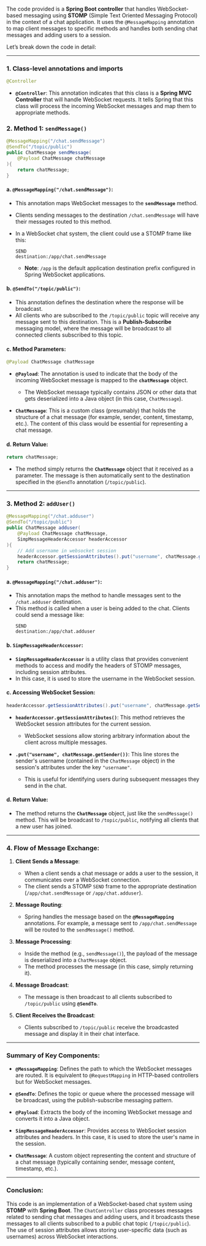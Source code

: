 The code provided is a **Spring Boot controller** that handles WebSocket-based messaging using **STOMP** (Simple Text Oriented Messaging Protocol) in the context of a chat application. It uses the `@MessageMapping` annotation to map client messages to specific methods and handles both sending chat messages and adding users to a session.

Let’s break down the code in detail:

---

### 1. **Class-level annotations and imports**

```java
@Controller
```

- **`@Controller`**: This annotation indicates that this class is a **Spring MVC Controller** that will handle WebSocket requests. It tells Spring that this class will process the incoming WebSocket messages and map them to appropriate methods.

### 2. **Method 1: `sendMessage()`**

```java
@MessageMapping("/chat.sendMessage")
@SendTo("/topic/public")
public ChatMessage sendMessage(
    @Payload ChatMessage chatMessage
){
    return chatMessage;
}
```

#### a. **`@MessageMapping("/chat.sendMessage")`**:
- This annotation maps WebSocket messages to the **`sendMessage`** method.
- Clients sending messages to the destination `/chat.sendMessage` will have their messages routed to this method. 
- In a WebSocket chat system, the client could use a STOMP frame like this:
  ```
  SEND
  destination:/app/chat.sendMessage
  ```

  - **Note**: `/app` is the default application destination prefix configured in Spring WebSocket applications.

#### b. **`@SendTo("/topic/public")`**:
- This annotation defines the destination where the response will be broadcast.
- All clients who are subscribed to the `/topic/public` topic will receive any message sent to this destination. This is a **Publish-Subscribe** messaging model, where the message will be broadcast to all connected clients subscribed to this topic.

#### c. **Method Parameters**:

```java
@Payload ChatMessage chatMessage
```

- **`@Payload`**: The annotation is used to indicate that the body of the incoming WebSocket message is mapped to the **`chatMessage`** object. 
  - The WebSocket message typically contains JSON or other data that gets deserialized into a Java object (in this case, `ChatMessage`).
  
- **`ChatMessage`**: This is a custom class (presumably) that holds the structure of a chat message (for example, sender, content, timestamp, etc.). The content of this class would be essential for representing a chat message.
  
#### d. **Return Value**:
```java
return chatMessage;
```

- The method simply returns the **`ChatMessage`** object that it received as a parameter. The message is then automatically sent to the destination specified in the `@SendTo` annotation (`/topic/public`).

---

### 3. **Method 2: `addUser()`**

```java
@MessageMapping("/chat.adduser")
@SendTo("/topic/public")
public ChatMessage adduser(
    @Payload ChatMessage chatMessage,
    SimpMessageHeaderAccessor headerAccessor
){
    // Add username in websocket session
    headerAccessor.getSessionAttributes().put("username", chatMessage.getSender());
    return chatMessage;
}
```

#### a. **`@MessageMapping("/chat.adduser")`**:
- This annotation maps the method to handle messages sent to the `/chat.adduser` destination.
- This method is called when a user is being added to the chat. Clients could send a message like:
  ```
  SEND
  destination:/app/chat.adduser
  ```

#### b. **`SimpMessageHeaderAccessor`**:
- **`SimpMessageHeaderAccessor`** is a utility class that provides convenient methods to access and modify the headers of STOMP messages, including session attributes.
- In this case, it is used to store the username in the WebSocket session.

#### c. **Accessing WebSocket Session**:

```java
headerAccessor.getSessionAttributes().put("username", chatMessage.getSender());
```

- **`headerAccessor.getSessionAttributes()`**: This method retrieves the WebSocket session attributes for the current session.
  - WebSocket sessions allow storing arbitrary information about the client across multiple messages.
  
- **`.put("username", chatMessage.getSender())`**: This line stores the sender's username (contained in the `ChatMessage` object) in the session's attributes under the key `"username"`.
  - This is useful for identifying users during subsequent messages they send in the chat.

#### d. **Return Value**:
- The method returns the **`ChatMessage`** object, just like the `sendMessage()` method. This will be broadcast to `/topic/public`, notifying all clients that a new user has joined.

---

### 4. **Flow of Message Exchange**:

1. **Client Sends a Message**:
   - When a client sends a chat message or adds a user to the session, it communicates over a WebSocket connection.
   - The client sends a STOMP `SEND` frame to the appropriate destination (`/app/chat.sendMessage` or `/app/chat.adduser`).

2. **Message Routing**:
   - Spring handles the message based on the **`@MessageMapping`** annotations. For example, a message sent to `/app/chat.sendMessage` will be routed to the `sendMessage()` method.

3. **Message Processing**:
   - Inside the method (e.g., `sendMessage()`), the payload of the message is deserialized into a `ChatMessage` object.
   - The method processes the message (in this case, simply returning it).

4. **Message Broadcast**:
   - The message is then broadcast to all clients subscribed to `/topic/public` using **`@SendTo`**.

5. **Client Receives the Broadcast**:
   - Clients subscribed to `/topic/public` receive the broadcasted message and display it in their chat interface.

---

### Summary of Key Components:

- **`@MessageMapping`**: Defines the path to which the WebSocket messages are routed. It is equivalent to `@RequestMapping` in HTTP-based controllers but for WebSocket messages.
  
- **`@SendTo`**: Defines the topic or queue where the processed message will be broadcast, using the publish-subscribe messaging pattern. 

- **`@Payload`**: Extracts the body of the incoming WebSocket message and converts it into a Java object.

- **`SimpMessageHeaderAccessor`**: Provides access to WebSocket session attributes and headers. In this case, it is used to store the user's name in the session.

- **`ChatMessage`**: A custom object representing the content and structure of a chat message (typically containing sender, message content, timestamp, etc.).



---

### Conclusion:

This code is an implementation of a WebSocket-based chat system using **STOMP** with **Spring Boot**. The `ChatController` class processes messages related to sending chat messages and adding users, and it broadcasts these messages to all clients subscribed to a public chat topic (`/topic/public`). The use of session attributes allows storing user-specific data (such as usernames) across WebSocket interactions.
